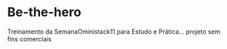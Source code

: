 # Be-the-hero
Treinamento da SemanaOministack11 para Estudo e Prática... projeto sem fins comerciais
